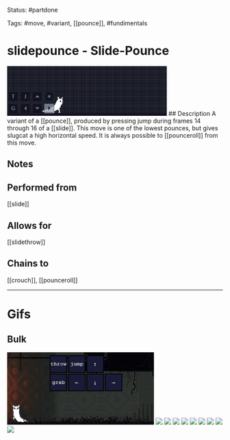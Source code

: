 Status: #partdone

Tags: #move, #variant, [[pounce]], #fundimentals

# slidepounce - Slide-Pounce
<img src=https://raw.githubusercontent.com/LauraHannah44/Rain-World-Movement/main/Files/slidepounce_header.gif>
## Description
A variant of a [[pounce]], produced by pressing jump during frames 14 through 16 of a [[slide]]. This move is one of the lowest pounces, but gives slugcat a high horizontal speed. It is always possible to [[pounceroll]] from this move.

## Notes


## Performed from
[[slide]]

## Allows for
[[slidethrow]]

## Chains to
[[crouch]], [[pounceroll]]

___
# Gifs
## Bulk
<img src=https://raw.githubusercontent.com/LauraHannah44/Rain-World-Movement/main/Files/slidepounce_0.gif>
<img src=https://raw.githubusercontent.com/LauraHannah44/Rain-World-Movement/main/Files/slidepounce_1.gif>
<img src=https://raw.githubusercontent.com/LauraHannah44/Rain-World-Movement/main/Files/slidepounce_2.gif>
<img src=https://raw.githubusercontent.com/LauraHannah44/Rain-World-Movement/main/Files/slidepounce_3.gif>
<img src=https://raw.githubusercontent.com/LauraHannah44/Rain-World-Movement/main/Files/slidepounce_4.gif>
<img src=https://raw.githubusercontent.com/LauraHannah44/Rain-World-Movement/main/Files/slidepounce_5.gif>
<img src=https://raw.githubusercontent.com/LauraHannah44/Rain-World-Movement/main/Files/slidepounce_6.gif>
<img src=https://raw.githubusercontent.com/LauraHannah44/Rain-World-Movement/main/Files/slidepounce_7.gif>
<img src=https://raw.githubusercontent.com/LauraHannah44/Rain-World-Movement/main/Files/slidepounce_8.gif>
<img src=https://raw.githubusercontent.com/LauraHannah44/Rain-World-Movement/main/Files/slidepounce_9.gif>